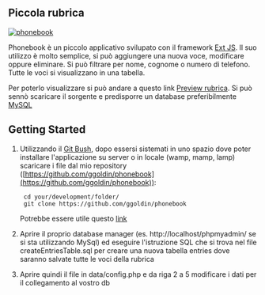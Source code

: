 ## Piccola rubrica

[![phonebook](https://cdn0.iconfinder.com/data/icons/typicons-2/24/contacts-128.png)](gloriag.altervista.org/phonebook)

Phonebook è un piccolo applicativo svilupato con il framework [Ext JS](http://www.sencha.com/products/extjs/). Il suo utilizzo è molto semplice, si può aggiungere una nuova voce, modificare oppure eliminare. Si può filtrare per nome, cognome o numero di telefono. Tutte le voci si visualizzano in una tabella.

Per poterlo visualizzare si può andare a questo link [Preview rubrica](http://gloriag.altervista.org/phonebook/). Si può sennò scaricare il sorgente e predisporre un database preferibilmente [MySQL](http://www.mysql.com/)

## Getting Started

1. Utilizzando il [Git Bush](http://git-scm.com/downloads), dopo essersi sistemati in uno spazio dove poter installare l'applicazione su server o in locale (wamp, mamp, lamp) scaricare i file dal mio repository ([https://github.com/ggoldin/phonebook](https://github.com/ggoldin/phonebook)):

        cd your/development/folder/
        git clone https://github.com/ggoldin/phonebook
    
    Potrebbe essere utile questo [link](http://www.git-tower.com/learn/ebook/command-line/basics/starting-with-a-remote-project#start)

2. Aprire il proprio database manager (es. http://localhost/phpmyadmin/ se si sta utilizzando MySql) ed eseguire l'istruzione SQL che si trova nel file createEntriesTable.sql per creare una nuova tabella entries dove saranno salvate tutte le voci della rubrica
3. Aprire quindi il file in data/config.php e da riga 2 a 5 modificare i dati per il collegamento al vostro db

